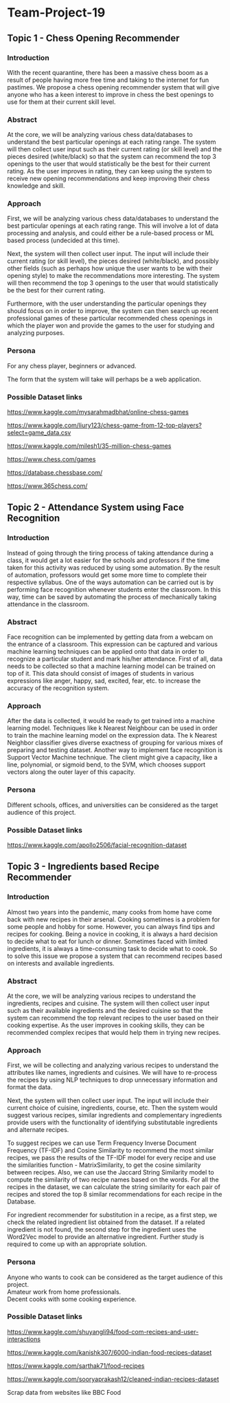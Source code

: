 # Team-Project-19

## Topic 1 - Chess Opening Recommender 

### Introduction
With the recent quarantine, there has been a massive chess boom as a result of people having more free time and taking to the internet for fun pastimes. We propose a chess opening recommender system that will give anyone who has a keen interest to improve in chess the best openings to use for them at their current skill level.

### Abstract
At the core, we will be analyzing various chess data/databases to understand the best particular openings at each rating range. The system will then collect user input such as their current rating (or skill level) and the pieces desired (white/black) so that the system can recommend the top 3 openings to the user that would statistically be the best for their current rating. As the user improves in rating, they can keep using the system to receive new opening recommendations and keep improving their chess knowledge and skill.

### Approach
First, we will be analyzing various chess data/databases to understand the best particular openings at each rating range. This will involve a lot of data processing and analysis, and could either be a rule-based process or ML based process (undecided at this time). 

Next, the system will then collect user input. The input will include their current rating (or skill level), the pieces desired (white/black), and possibly other fields (such as perhaps how unique the user wants to be with their opening style) to make the recommendations more interesting. The system will then recommend the top 3 openings to the user that would statistically be the best for their current rating.  

Furthermore, with the user understanding the particular openings they should focus on in order to improve, the system can then search up recent professional games of these particular recommended chess openings in which the player won and provide the games to the user for studying and analyzing purposes. 

### Persona
For any chess player, beginners or advanced.

The form that the system will take will perhaps be a web application.

### Possible Dataset links
https://www.kaggle.com/mysarahmadbhat/online-chess-games

https://www.kaggle.com/liury123/chess-game-from-12-top-players?select=game_data.csv

https://www.kaggle.com/milesh1/35-million-chess-games

https://www.chess.com/games

https://database.chessbase.com/

https://www.365chess.com/


## Topic 2 - Attendance System using Face Recognition

### Introduction
Instead of going through the tiring process of taking attendance during a class, it would get a lot easier for the schools and professors if the time taken for this activity was reduced by using some automation. By the result of automation, professors would get some more time to complete their respective syllabus. One of the ways automation can be carried out is by performing face recognition whenever students enter the classroom. In this way, time can be saved by automating the process of mechanically taking attendance in the classroom.

### Abstract
Face recognition can be implemented by getting data from a webcam on the entrance of a classroom. This expression can be captured and various machine learning techniques can be applied onto that data in order to recognize a particular student and mark his/her attendance. First of all, data needs to be collected so that a machine learning model can be trained on top of it. This data should consist of images of students in various expressions like anger, happy, sad, excited, fear, etc. to increase the accuracy of the recognition system. 

### Approach
After the data is collected, it would be ready to get trained into a machine learning model. Techniques like k Nearest Neighbour can be used in order to train the machine learning model on the expression data. The k Nearest Neighbor classifier gives diverse exactness of grouping for various mixes of preparing and testing dataset. Another way to implement face recognition is Support Vector Machine technique. The client might give a capacity, like a line, polynomial, or sigmoid bend, to the SVM, which chooses support vectors along the outer layer of this capacity.

### Persona
Different schools, offices, and universities can be considered as the target audience of this project.

### Possible Dataset links
https://www.kaggle.com/apollo2506/facial-recognition-dataset

## Topic 3 - Ingredients based Recipe Recommender

### Introduction
Almost two years into the pandemic, many cooks from home have come back with new recipes in their arsenal. Cooking sometimes is a problem for some people and hobby for some. However, you can always find tips and recipes for cooking. Being a novice in cooking, it is always a hard decision to decide what to eat for lunch or dinner. Sometimes faced with limited ingredients, it is always a time-consuming task to decide what to cook. So to solve this issue we propose a system that can recommend recipes based on interests and available ingredients.

### Abstract
At the core, we will be analyzing various recipes to understand the ingredients, recipes and cuisine. The system will then collect user input such as their available ingredients and the desired cuisine so that the system can recommend the top relevant recipes to the user based on their cooking expertise. As the user improves in cooking skills, they can be recommended complex recipes that would help them in trying new recipes.

### Approach
First, we will be collecting and analyzing various recipes to understand the attributes like names, ingredients and cuisines. We will have to re-process the recipes by using NLP techniques to drop unnecessary information and format the data.

Next, the system will then collect user input. The input will include their current choice of cuisine, ingredients, course, etc. Then the system would suggest various recipes, similar ingredients and complementary ingredients provide users with the functionality of identifying substitutable ingredients and alternate recipes.

To suggest recipes we can use Term Frequency Inverse Document Frequency (TF-IDF) and Cosine Similarity to recommend the most similar recipes, we pass the results of the TF-IDF model for every recipe and use the similarities function - MatrixSimilarity, to get the cosine similarity between recipes. Also, we can use the Jaccard String Similarity model to compute the similarity of two recipe names based on the words. For all the recipes in the dataset, we can calculate the string similarity for each pair of recipes and stored the top 8 similar recommendations for each recipe in the Database.

For ingredient recommender for substitution in a recipe, as a first step, we check the related ingredient list obtained from the dataset. If a related ingredient is not found, the second step for the ingredient uses the Word2Vec model to provide an alternative ingredient. Further study is required to come up with an appropriate solution.

### Persona
Anyone who wants to cook can be considered as the target audience of this project.  
Amateur work from home professionals.  
Decent cooks with some cooking experience.

### Possible Dataset links
https://www.kaggle.com/shuyangli94/food-com-recipes-and-user-interactions

https://www.kaggle.com/kanishk307/6000-indian-food-recipes-dataset

https://www.kaggle.com/sarthak71/food-recipes

https://www.kaggle.com/sooryaprakash12/cleaned-indian-recipes-dataset

Scrap data from websites like BBC Food